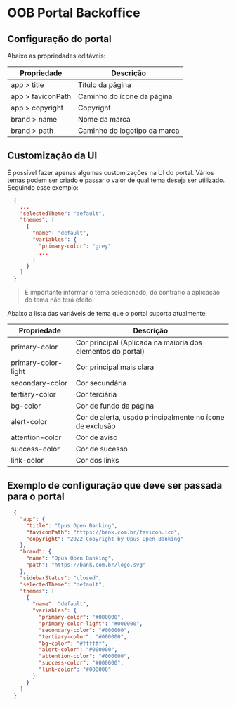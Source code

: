 # OOB Portal Backoffice

## Configuração do portal

Abaixo as propriedades editáveis:

| Propriedade | Descrição
| ------ | ------ |
| app > title | Título da página
| app > faviconPath | Caminho do ícone da página
| app > copyright | Copyright
| brand > name | Nome da marca
| brand > path | Caminho do logotipo da marca

## Customização da UI

É possível fazer apenas algumas customizações na UI do portal.
Vários temas podem ser criado e passar o valor de qual tema deseja ser utilizado.
Seguindo esse exemplo:

```json
  {
    ...
    "selectedTheme": "default",
    "themes": [
      {
        "name": "default",
        "variables": {
          "primary-color": "grey"
          ...
        }
      }
    ]
  }
```

> É importante informar o tema selecionado, do contrário
> a aplicação do tema não terá efeito.

Abaixo a lista das variáveis de tema que o portal suporta atualmente:

| Propriedade | Descrição
| ------ | ------ |
| primary-color | Cor principal (Aplicada na maioria dos elementos do portal)
| primary-color-light | Cor principal mais clara
| secondary-color | Cor secundária
| tertiary-color | Cor terciária
| bg-color | Cor de fundo da página
| alert-color | Cor de alerta, usado principalmente no ícone de exclusão
| attention-color | Cor de aviso
| success-color | Cor de sucesso
| link-color | Cor dos links

## Exemplo de configuração que deve ser passada para o portal

```json
  {
    "app": {
      "title": "Opus Open Banking",
      "faviconPath": "https://bank.com.br/favicon.ico",
      "copyright": "2022 Copyright by Opus Open Banking"
    },
    "brand": {
      "name": "Opus Open Banking",
      "path": "https://bank.com.br/logo.svg"
    },
    "sidebarStatus": "closed",
    "selectedTheme": "default",
    "themes": [
      {
        "name": "default",
        "variables": {
          "primary-color": "#000000",
          "primary-color-light": "#000000",
          "secondary-color": "#000000",
          "tertiary-color": "#000000",
          "bg-color": "#ffffff",
          "alert-color": "#000000",
          "attention-color": "#000000",
          "success-color": "#000000",
          "link-color": "#000000"
        }
      }
    ]
  }
```
